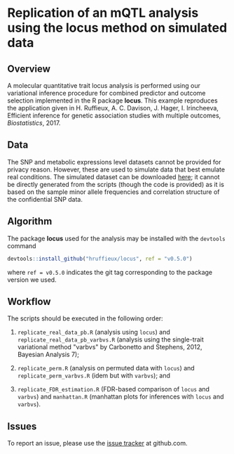 # Replication of an mQTL analysis using the **locus** method on simulated data 

## Overview 

A molecular quantitative trait locus analysis is performed using our 
variational inference procedure for combined predictor and outcome 
selection implemented in the R package **locus**. This example reproduces 
the application given in H. Ruffieux, A. C. Davison, J. Hager, I. Irincheeva, 
Efficient inference for genetic association studies with multiple outcomes, 
*Biostatistics*, 2017.

## Data

The SNP and metabolic expressions level datasets cannot be provided for privacy 
reason. However, these are used to simulate data that best emulate real 
conditions. The simulated dataset can be downloaded 
[here](https://dx.doi.org/10.6084/m9.figshare.4509755.v1); it cannot be 
directly generated from the scripts (though the code is provided) as it is based 
on the sample minor allele frequencies and correlation structure of the 
confidential SNP data.

## Algorithm

The package **locus** used for the analysis may be installed with the 
`devtools` command 
```R
devtools::install_github("hruffieux/locus", ref = "v0.5.0")
```
where `ref = v0.5.0` indicates the git tag corresponding to the package 
version we used.

## Workflow

The scripts should be executed in the following order:

1. `replicate_real_data_pb.R` (analysis using `locus`) and 
   `replicate_real_data_pb_varbvs.R` (analysis using the single-trait 
   variational method "varbvs" by Carbonetto and Stephens, 2012, 
   Bayesian Analysis 7);

2. `replicate_perm.R` (analysis on permuted data with `locus`) and 
   `replicate_perm_varbvs.R` (idem but with `varbvs`); and

3. `replicate_FDR_estimation.R` (FDR-based comparison of `locus` and 
   `varbvs`) and `manhattan.R` (manhattan plots for inferences with 
   `locus` and `varbvs`).

## Issues

To report an issue, please use the 
[issue tracker](https://github.com/hruffieux/mQTL_analysis_example/issues) 
at github.com.